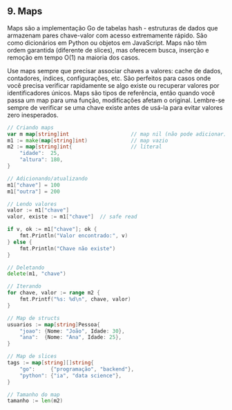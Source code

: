 ## 9. Maps

Maps são a implementação Go de tabelas hash - estruturas de dados que armazenam pares chave-valor com acesso extremamente rápido. São como dicionários em Python ou objetos em JavaScript. Maps não têm ordem garantida (diferente de slices), mas oferecem busca, inserção e remoção em tempo O(1) na maioria dos casos.

Use maps sempre que precisar associar chaves a valores: cache de dados, contadores, índices, configurações, etc. São perfeitos para casos onde você precisa verificar rapidamente se algo existe ou recuperar valores por identificadores únicos. Maps são tipos de referência, então quando você passa um map para uma função, modificações afetam o original. Lembre-se sempre de verificar se uma chave existe antes de usá-la para evitar valores zero inesperados.

```go
// Criando maps
var m map[string]int                    // map nil (não pode adicionar)
m1 := make(map[string]int)              // map vazio
m2 := map[string]int{                   // literal
    "idade":  25,
    "altura": 180,
}

// Adicionando/atualizando
m1["chave"] = 100
m1["outra"] = 200

// Lendo valores
valor := m1["chave"]
valor, existe := m1["chave"]  // safe read

if v, ok := m1["chave"]; ok {
    fmt.Println("Valor encontrado:", v)
} else {
    fmt.Println("Chave não existe")
}

// Deletando
delete(m1, "chave")

// Iterando
for chave, valor := range m2 {
    fmt.Printf("%s: %d\n", chave, valor)
}

// Map de structs
usuarios := map[string]Pessoa{
    "joao": {Nome: "João", Idade: 30},
    "ana":  {Nome: "Ana", Idade: 25},
}

// Map de slices
tags := map[string][]string{
    "go":     {"programação", "backend"},
    "python": {"ia", "data science"},
}

// Tamanho do map
tamanho := len(m2)
```